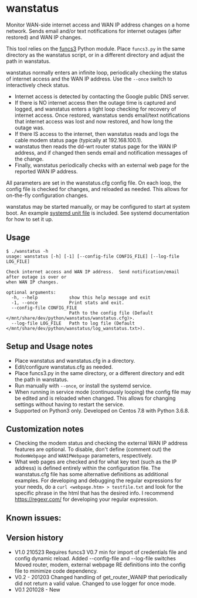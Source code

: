 # wanstatus

Monitor WAN-side internet access and WAN IP address changes on a home network.  Sends email and/or text notifications for internet outages (after restored) and WAN IP changes.

This tool relies on the [funcs3](https://github.com/cjnaz/funcs3-Python-script-framework) Python module.  Place `funcs3.py` in the same directory as the wanstatus script, or in a different directory and adjust the path in wanstatus.

wanstatus normally enters an infinite loop, periodically checking the status of internet access and the WAN IP address.  Use the `--once` switch to interactively check status.

- Internet access is detected by contacting the Google public DNS server.
- If there is NO internet access then the outage time is captured and logged, and wanstatus enters a tight loop checking for recovery of internet access.  Once restored, wanstatus sends email/text notifications that internet access was lost and now restored, and how long the outage was.
- If there IS access to the internet, then wanstatus reads and logs the cable modem status page (typically at 192.168.100.1).
- wanstatus then reads the dd-wrt router status page for the WAN IP address, and if changed then sends email and notification messages of the change.
- Finally, wanstatus periodically checks with an external web page for the reported WAN IP address.  


All parameters are set in the wanstatus.cfg config file.  On each loop, the config file is checked for changes, and reloaded as needed.  This allows for on-the-fly configuration changes.

wanstatus may be started manually, or may be configured to start at system boot.  An example [systemd unit file](wanstatus.service) is included.  See systemd documentation for how to set it up.


## Usage
```
$ ./wanstatus -h
usage: wanstatus [-h] [-1] [--config-file CONFIG_FILE] [--log-file LOG_FILE]

Check internet access and WAN IP address.  Send notification/email after outage is over or
when WAN IP changes.  

optional arguments:
  -h, --help            show this help message and exit
  -1, --once            Print stats and exit.
  --config-file CONFIG_FILE
                        Path to the config file (Default </mnt/share/dev/python/wanstatus/wanstatus.cfg)>.
  --log-file LOG_FILE   Path to log file (Default </mnt/share/dev/python/wanstatus/log_wanstatus.txt>).

```

## Setup and Usage notes
- Place wanstatus and wanstatus.cfg in a directory.
- Edit/configure wanstatus.cfg as needed.
- Place funcs3.py in the same directory, or a different directory and edit the path in wanstatus.
- Run manually with `--once`, or install the systemd service.
- When running in service mode (continuously looping) the config file may be edited and is reloaded when changed.  This allows for changing settings without having to restart the service.
- Supported on Python3 only.  Developed on Centos 7.8 with Python 3.6.8.

## Customization notes
- Checking the modem status and checking the external WAN IP address features are optional.  To disable, don't define (comment out) the `ModemWebpage` and `WANIPWebpage` parameters, respectively.
- What web pages are checked and for what key text (such as the IP address) is defined entirely within the configuration file.  The wanstatus.cfg file has some alternative definitions as additional examples.  For developing and debugging the regular expressions for your needs, do a `curl <webpage.htm> > testfile.txt` and look for the specific phrase in the html that has the desired info.  I recommend https://regexr.com/ for developing your regular expression. 

## Known issues:

## Version history
- V1.0 210523  Requires funcs3 V0.7 min for import of credentials file and config dynamic reload.
  Added --config-file and --log-file switches
 	Moved router, modem, external webpage RE definitions into the config file to minimize code dependency.  
- V0.2 - 201203  Changed handling of get_router_WANIP that periodically did not return a valid value.
Changed to use logger for once mode.
- V0.1 201028 - New
